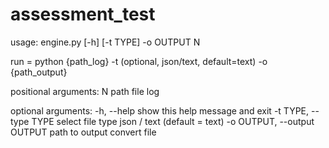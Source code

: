 # assessment_test

usage: engine.py [-h] [-t TYPE] -o OUTPUT N

run = python {path_log} -t (optional, json/text, default=text) -o
{path_output}

positional arguments:
  N                     path file log

optional arguments:
  -h, --help            show this help message and exit
  -t TYPE, --type TYPE  select file type json / text (default = text)
  -o OUTPUT, --output OUTPUT
                        path to output convert file
